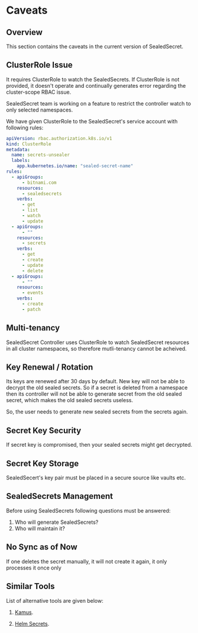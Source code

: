 # Caveats

## Overview

This section contains the caveats in the current version of SealedSecret.

## ClusterRole Issue

It requires ClusterRole to watch the SealedSecrets. If ClusterRole is not provided, it doesn't operate and continually generates error regarding the cluster-scope RBAC issue.

SealedSecret team is working on a feature to restrict the controller watch to only selected namespaces.

We have given ClusterRole to the SealedSecret's service account with following rules:

```yaml
apiVersion: rbac.authorization.k8s.io/v1
kind: ClusterRole
metadata:
  name: secrets-unsealer
  labels:
    app.kubernetes.io/name: "sealed-secret-name"
rules:
  - apiGroups:
      - bitnami.com
    resources:
      - sealedsecrets
    verbs:
      - get
      - list
      - watch
      - update
  - apiGroups:
      - ""
    resources:
      - secrets
    verbs:
      - get
      - create
      - update
      - delete
  - apiGroups:
      - ""
    resources:
      - events
    verbs:
      - create
      - patch
```

## Multi-tenancy

SealedSecret Controller uses ClusterRole to watch SealedSecret resources in all cluster namespaces, so therefore mutli-tenancy cannot be acheived.

## Key Renewal / Rotation

Its keys are renewed after 30 days by default. New key will not be able to decrypt the old sealed secrets. So if a secret is deleted from a namespace then its controller will not be able to generate secret from the old sealed secret, which makes the old sealed secrets useless.

So, the user needs to generate new sealed secrets from the secrets again.

## Secret Key Security

If secret key is compromised, then your sealed secrets might get decrypted.

## Secret Key Storage

SealedSecert's key pair must be placed in a secure source like vaults etc.

## SealedSecrets Management

Before using SealedSecrets following questions must be answered:

1. Who will generate SealedSecrets?
2. Who will maintain it?

## No Sync as of Now

If one deletes the secret manually, it will not create it again, it only processes it once only

## Similar Tools

List of alternative tools are given below:

1. [Kamus](https://github.com/Soluto/kamus).

2. [Helm Secrets](https://github.com/futuresimple/helm-secrets).

